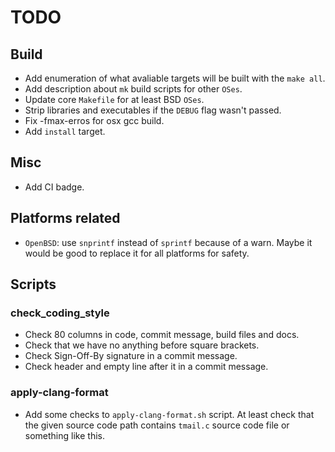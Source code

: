 # TODO

## Build

  * Add enumeration of what avaliable targets will be built with the
`make all`.
  * Add description about `mk` build scripts for other `OSes`.
  * Update core `Makefile` for at least BSD `OSes`.
  * Strip libraries and executables if the `DEBUG` flag wasn't passed.
  * Fix -fmax-erros for osx gcc build.
  * Add `install` target.
  
## Misc

  * Add CI badge.

## Platforms related

  * `OpenBSD`: use `snprintf` instead of `sprintf` because of a warn.
Maybe it would be good to replace it for all platforms for safety.

## Scripts

### check_coding_style

  * Check 80 columns in code, commit message, build files and docs.
  * Check that we have no anything before square brackets.
  * Check Sign-Off-By signature in a commit message.
  * Check header and empty line after it in a commit message.

### apply-clang-format

  * Add some checks to `apply-clang-format.sh` script. At least check
that the given source code path contains `tmail.c` source code file or
something like this.
